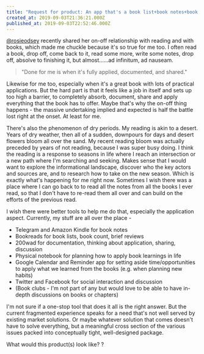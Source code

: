 ```yaml
---
title: "Request for product: An app that's a book list+book notes+book club+application IRL+social"
created_at: 2019-09-03T21:36:21.000Z
published_at: 2019-09-03T22:52:46.000Z
---
```

[@rosieodsey](https://200wordsaday.com/words/i-think-i-have-a-reading-process-263155d6cf0fb9492a) recently shared her on-off relationship with reading and with books, which made me chuckle because it's so true for me too. I often read a book, drop off, come back to it, read some more, write some notes, drop off, absolve to finishing it, but almost......ad infinitum, ad nauseam. 

  

> "Done for me is when it's fully applied, documented, and shared."

  

Likewise for me too, especially when it's a great book with lots of practical applications. But the hard part is that it feels like a job in itself and sets up too high a barrier, to completely absorb, document, share and apply everything that the book has to offer. Maybe that's why the on-off thing happens - the massive undertaking implied and expected is half the battle lost right at the onset. At least for me.

  

There's also the phenomenon of dry periods. My reading is akin to a desert. Years of dry weather, then all of a sudden, downpours for days and desert flowers bloom all over the sand. My recent reading bloom was actually preceded by years of not reading, because I was super busy doing. I think the reading is a response to seasons in life where I reach an intersection or a new path where I'm searching and seeking. Makes sense that I would want to explore the informational landscape, discover who the key actors and sources are, and to research how to take on the new season. Which is exactly what's happening for me right now. Sometimes I wish there was a place where I can go back to to read all the notes from all the books I ever read, so that I don't have to re-read them all over and can build on the efforts of the previous read.

I wish there were better tools to help me do that, especially the application aspect. Currently, my stuff are all over the place - 

*   Telegram and Amazon Kindle for book notes
*   Bookreads for book lists, book count, brief reviews
*   200wad for documentation, thinking about application, sharing, discussion
*   Physical notebook for planning how to apply book learnings in life
*   Google Calendar and Reminder app for setting aside time/opportunities to apply what we learned from the books (e.g. when planning new habits)
*   Twitter and Facebook for social interaction and discussion
*   (Book clubs - I'm not part of any but would love to be able to have in-depth discussions on books or chapters)

  

I'm not sure if a one-stop tool that does it all is the right answer. But the current fragmented experience speaks for a need that's not well served by existing market solutions. Or maybe whatever solution that comes doesn't have to solve everything, but a meaningful cross section of the various issues packed into conceptually tight, well-designed package.

  

What would this product(s) look like? ?
